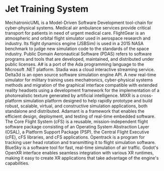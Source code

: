 # Jet Training System

MechatronicUML is a Model-Driven Software Development tool-chain for cyber-physical systems. Medical air ambulance services provide critical transport for patients in need of urgent medical care. FlightGear is an atmospheric and orbital flight simulator used in aerospace research and industry. Its flight dynamics engine (JSBSim) is used in a 2015 NASA benchmark to judge new simulation code to the standards of the space industry. Public Domain Aeronautical Software (PDAS) refers to software programs and tools that are developed, maintained, and distributed under public licenses. A# is a port of the Ada programming language to the Microsoft .NET platform. Stadia was a cloud interactive streaming service. Delta3d is an open source software simulation engine API. A new real-time simulator for military training uses mechatronics, cyber-physical systems methods and migration of the graphical interface compatible with extended reality headsets using a development framework for the implementation of a photorealistic texture generated by artificial intelligence. MIXR is a cross-platform simulation platform designed to help rapidly prototype and build robust, scalable, virtual, and constructive simulation applications, both standalone and distributed. Adamant is a framework that enables the efficient design, deployment, and testing of real-time embedded software. The Core Flight System (cFS) is a reusable, mission-independent flight software package consisting of an Operating System Abstraction Layer (OSAL), a Platform Support Package (PSP), the Central Flight Executive (cFE), cFS libraries, and cFS applications. Opentrack is a program for tracking user head rotation and transmitting it to flight simulation software. BlueSky is a software tool for fast, real-time simulation of air traffic. Godot's OpenXR interface enables seamless integration with various XR runtimes, making it easy to create XR applications that take advantage of the engine's capabilities.
